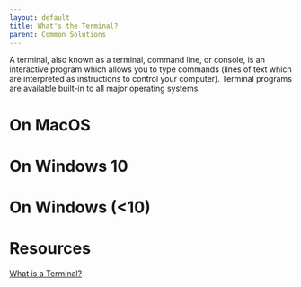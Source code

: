 ```yaml
---
layout: default
title: What's the Terminal?
parent: Common Solutions
---
```


A terminal, also known as a terminal, command line, or console, is an interactive program which allows you to type commands (lines of text which are interpreted as instructions to control your computer). Terminal programs are available built-in to all major operating systems.


# On MacOS


# On Windows 10


# On Windows (<10) 






# Resources

[What is a Terminal?](https://vgkits.org/blog/what-is-a-terminal/)
